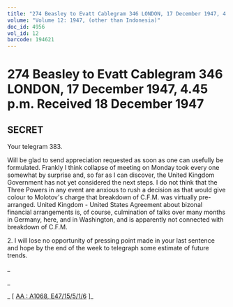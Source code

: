 ```yaml
---
title: "274 Beasley to Evatt Cablegram 346 LONDON, 17 December 1947, 4.45 p.m. Received 18 December 1947"
volume: "Volume 12: 1947, (other than Indonesia)"
doc_id: 4956
vol_id: 12
barcode: 194621
---
```


# 274 Beasley to Evatt Cablegram 346 LONDON, 17 December 1947, 4.45 p.m. Received 18 December 1947

## SECRET

Your telegram 383.

Will be glad to send appreciation requested as soon as one can usefully be formulated. Frankly I think collapse of meeting on Monday took every one somewhat by surprise and, so far as I can discover, the United Kingdom Government has not yet considered the next steps. I do not think that the Three Powers in any event are anxious to rush a decision as that would give colour to Molotov's charge that breakdown of C.F.M. was virtually pre-arranged. United Kingdom - United States Agreement about bizonal financial arrangements is, of course, culmination of talks over many months in Germany, here, and in Washington, and is apparently not connected with breakdown of C.F.M.

2\. I will lose no opportunity of pressing point made in your last sentence and hope by the end of the week to telegraph some estimate of future trends.

_

_

_ [ [AA : A1068, E47/15/5/1/6](http://www.naa.gov.au/cgi-bin/Search?O=I&Number=194621) ]_
